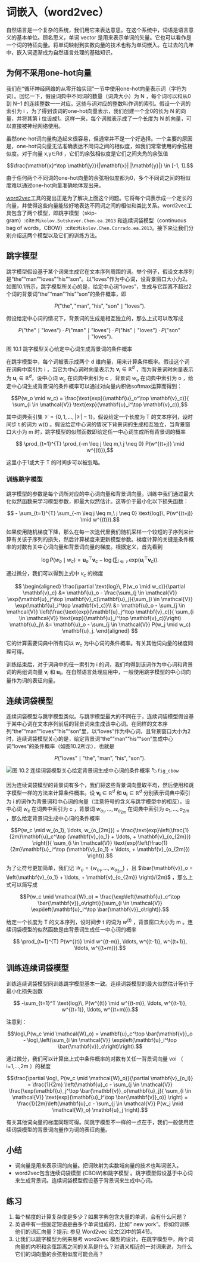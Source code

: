 

<!--
 * @version:
 * @Author:  StevenJokess https://github.com/StevenJokess
 * @Date: 2020-07-15 00:11:06
 * @LastEditors:  StevenJokess https://github.com/StevenJokess
 * @LastEditTime: 2020-09-19 20:18:14
 * @Description:MT, add MATH img
 * @TODO::
 * @Reference:https://zh.d2l.ai/chapter_natural-language-processing/word2vec.html
 * http://preview.d2l.ai/d2l-en/master/chapter_natural-language-processing-pretraining/word2vec.html
-->

# 词嵌入（word2vec）

自然语言是一个复杂的系统，我们用它来表达意思。在这个系统中，词语是语言意义的基本单位。顾名思义，单词 vector 是用来表示单词的矢量。它也可以看作是一个词的特征向量。将单词映射到实数向量的技术也称为单词嵌入。在过去的几年中，嵌入词逐渐成为自然语言处理的基础知识。

## 为何不采用one-hot向量

我们在“循环神经网络的从零开始实现”一节中使用one-hot向量表示词（字符为词）。回忆一下，假设词典中不同词的数量（词典大小）为 N ，每个词可以和从0到 N−1 的连续整数一一对应。这些与词对应的整数叫作词的索引。假设一个词的索引为 i ，为了得到该词的one-hot向量表示，我们创建一个全0的长为 N 的向量，并将其第 i 位设成1。这样一来，每个词就表示成了一个长度为 N 的向量，可以直接被神经网络使用。

虽然one-hot词向量构造起来很容易，但通常并不是一个好选择。一个主要的原因是，one-hot词向量无法准确表达不同词之间的相似度，如我们常常使用的余弦相似度。对于向量 x,y∈Rd ，它们的余弦相似度是它们之间夹角的余弦值

$$\frac{\mathbf{x}^\top \mathbf{y}}{|\mathbf{x}| |\mathbf{y}|} \in [-1, 1].$$

由于任何两个不同词的one-hot向量的余弦相似度都为0，多个不同词之间的相似度难以通过one-hot向量准确地体现出来。

[word2vec](https://code.google.com/archive/p/word2vec/)工具的提出正是为了解决上面这个问题。它将每个词表示成一个定长的向量，并使得这些向量能较好地表达不同词之间的相似和类比关系。word2vec工具包含了两个模型，即跳字模型（skip-gram）:cite:`Mikolov.Sutskever.Chen.ea.2013` 和连续词袋模型（continuous bag of words，CBOW）:cite:`Mikolov.Chen.Corrado.ea.2013`。接下来让我们分别介绍这两个模型以及它们的训练方法。

## 跳字模型

跳字模型假设基于某个词来生成它在文本序列周围的词。举个例子，假设文本序列是“the”“man”“loves”“his”“son”。以“loves”作为中心词，设背景窗口大小为2。如图10.1所示，跳字模型所关心的是，给定中心词“loves”，生成与它距离不超过2个词的背景词“the”“man”“his”“son”的条件概率，即

$$P(\textrm{"the"},\textrm{"man"},\textrm{"his"},\textrm{"son"}\mid\textrm{"loves"}).$$

假设给定中心词的情况下，背景词的生成是相互独立的，那么上式可以改写成

$$P(\textrm{"the"}\mid\textrm{"loves"})\cdot P(\textrm{"man"}\mid\textrm{"loves"})\cdot P(\textrm{"his"}\mid\textrm{"loves"})\cdot P(\textrm{"son"}\mid\textrm{"loves"}).$$

图 10.1 跳字模型关心给定中心词生成背景词的条件概率

在跳字模型中，每个词被表示成两个 d 维向量，用来计算条件概率。假设这个词在词典中索引为 i ，当它为中心词时向量表示为 $\mathbf{v}_i\in\mathbb{R}^d$ ，而为背景词时向量表示为 $\mathbf{u}_i\in\mathbb{R}^d$。设中心词 $w_c$ 在词典中索引为 c ，背景词 $w_o$ 在词典中索引为 o ，给定中心词生成背景词的条件概率可以通过对向量内积做softmax运算而得到：

$$P(w_o \mid w_c) = \frac{\text{exp}(\mathbf{u}_o^\top \mathbf{v}_c)}{ \sum_{i \in \mathcal{V}} \text{exp}(\mathbf{u}_i^\top \mathbf{v}_c)},$$

其中词典索引集 $\mathcal{V} = \{0, 1, \ldots, |\mathcal{V}|-1\}$。假设给定一个长度为 T 的文本序列，设时间步 t 的词为 w(t) 。假设给定中心词的情况下背景词的生成相互独立，当背景窗口大小为 m 时，跳字模型的似然函数即给定任一中心词生成所有背景词的概率

$$ \prod_{t=1}^{T} \prod_{-m \leq j \leq m,\ j \neq 0} P(w^{(t+j)} \mid w^{(t)}),$$

这里小于1或大于 T 的时间步可以被忽略。

### 训练跳字模型

跳字模型的参数是每个词所对应的中心词向量和背景词向量。训练中我们通过最大化似然函数来学习模型参数，即最大似然估计。这等价于最小化以下损失函数：

$$ - \sum_{t=1}^{T} \sum_{-m \leq j \leq m,\ j \neq 0} \text{log}\, P(w^{(t+j)} \mid w^{(t)}).$$

如果使用随机梯度下降，那么在每一次迭代里我们随机采样一个较短的子序列来计算有关该子序列的损失，然后计算梯度来更新模型参数。梯度计算的关键是条件概率的对数有关中心词向量和背景词向量的梯度。根据定义，首先看到

$$\log P(w_o \mid w_c) =
\mathbf{u}_o^\top \mathbf{v}_c - \log\left(\sum_{i \in \mathcal{V}} \text{exp}(\mathbf{u}_i^\top \mathbf{v}_c)\right).$$

通过微分，我们可以得到上式中 $v_c$ 的梯度

$$
\begin{aligned}
\frac{\partial \text{log}\, P(w_o \mid w_c)}{\partial \mathbf{v}_c}
&= \mathbf{u}_o - \frac{\sum_{j \in \mathcal{V}} \exp(\mathbf{u}_j^\top \mathbf{v}_c)\mathbf{u}_j}{\sum_{i \in \mathcal{V}} \exp(\mathbf{u}_i^\top \mathbf{v}_c)}\\
&= \mathbf{u}_o - \sum_{j \in \mathcal{V}} \left(\frac{\text{exp}(\mathbf{u}_j^\top \mathbf{v}_c)}{ \sum_{i \in \mathcal{V}} \text{exp}(\mathbf{u}_i^\top \mathbf{v}_c)}\right) \mathbf{u}_j\\
&= \mathbf{u}_o - \sum_{j \in \mathcal{V}} P(w_j \mid w_c) \mathbf{u}_j.
\end{aligned}
$$

它的计算需要词典中所有词以 $w_c$ 为中心词的条件概率。有关其他词向量的梯度同理可得。

训练结束后，对于词典中的任一索引为 i 的词，我们均得到该词作为中心词和背景词的两组词向量 $\mathbf{v}_i$ 和 $\mathbf{u}_i$。在自然语言处理应用中，一般使用跳字模型的中心词向量作为词的表征向量。

## 连续词袋模型

连续词袋模型与跳字模型类似。与跳字模型最大的不同在于，连续词袋模型假设基于某中心词在文本序列前后的背景词来生成该中心词。在同样的文本序列“the”“man”“loves”“his”“son”里，以“loves”作为中心词，且背景窗口大小为2时，连续词袋模型关心的是，给定背景词“the”“man”“his”“son”生成中心词“loves”的条件概率（如图10.2所示），也就是

$$P(\textrm{"loves"}\mid\textrm{"the"},\textrm{"man"},\textrm{"his"},\textrm{"son"}).$$

![图 10.2 连续词袋模型关心给定背景词生成中心词的条件概率](../img/cbow.svg)
:label:`fig_cbow`

因为连续词袋模型的背景词有多个，我们将这些背景词向量取平均，然后使用和跳字模型一样的方法来计算条件概率。设 $\mathbf{v_i}\in\mathbb{R}^d$ 和 $\mathbf{u_i}\in\mathbb{R}^d$ 分别表示词典中索引为 i 的词作为背景词和中心词的向量（注意符号的含义与跳字模型中的相反）。设中心词 $w_c$ 在词典中索引为 c ，背景词 $w_{o_1}, \ldots, w_{o_{2m}}$ 在词典中索引为 $o_1, \ldots, o_{2m}$ ，那么给定背景词生成中心词的条件概率

$$P(w_c \mid w_{o_1}, \ldots, w_{o_{2m}}) = \frac{\text{exp}\left(\frac{1}{2m}\mathbf{u}_c^\top (\mathbf{v}_{o_1} + \ldots, + \mathbf{v}_{o_{2m}}) \right)}{ \sum_{i \in \mathcal{V}} \text{exp}\left(\frac{1}{2m}\mathbf{u}_i^\top (\mathbf{v}_{o_1} + \ldots, + \mathbf{v}_{o_{2m}}) \right)}.$$

为了让符号更加简单，我们记 $\mathcal{W}_o= \{w_{o_1}, \ldots, w_{o_{2m}}\}$ ，且 $\bar{\mathbf{v}}_o = \left(\mathbf{v}_{o_1} + \ldots, + \mathbf{v}_{o_{2m}} \right)/(2m)$ ，那么上式可以简写成

$$P(w_c \mid \mathcal{W}_o) = \frac{\exp\left(\mathbf{u}_c^\top \bar{\mathbf{v}}_o\right)}{\sum_{i \in \mathcal{V}} \exp\left(\mathbf{u}_i^\top \bar{\mathbf{v}}_o\right)}.$$

给定一个长度为 T 的文本序列，设时间步 t 的词为 $w^{(t)}$ ，背景窗口大小为 m 。连续词袋模型的似然函数是由背景词生成任一中心词的概率

$$ \prod_{t=1}^{T}  P(w^{(t)} \mid  w^{(t-m)}, \ldots, w^{(t-1)}, w^{(t+1)}, \ldots, w^{(t+m)}).$$

## 训练连续词袋模型

训练连续词袋模型同训练跳字模型基本一致。连续词袋模型的最大似然估计等价于最小化损失函数

$$  -\sum_{t=1}^T  \text{log}\, P(w^{(t)} \mid  w^{(t-m)}, \ldots, w^{(t-1)}, w^{(t+1)}, \ldots, w^{(t+m)}).$$

注意到：

$$\log\,P(w_c \mid \mathcal{W}_o) = \mathbf{u}_c^\top \bar{\mathbf{v}}_o - \log\,\left(\sum_{i \in \mathcal{V}} \exp\left(\mathbf{u}_i^\top \bar{\mathbf{v}}_o\right)\right).$$

通过微分，我们可以计算出上式中条件概率的对数有关任一背景词向量 voi （ i=1,…,2m ）的梯度

$$\frac{\partial \log\, P(w_c \mid \mathcal{W}_o)}{\partial \mathbf{v}_{o_i}} = \frac{1}{2m} \left(\mathbf{u}_c - \sum_{j \in \mathcal{V}} \frac{\exp(\mathbf{u}_j^\top \bar{\mathbf{v}}_o)\mathbf{u}_j}{ \sum_{i \in \mathcal{V}} \text{exp}(\mathbf{u}_i^\top \bar{\mathbf{v}}_o)} \right) = \frac{1}{2m}\left(\mathbf{u}_c - \sum_{j \in \mathcal{V}} P(w_j \mid \mathcal{W}_o) \mathbf{u}_j \right).$$

有关其他词向量的梯度同理可得。同跳字模型不一样的一点在于，我们一般使用连续词袋模型的背景词向量作为词的表征向量。

## 小结

* 词向量是用来表示词的向量。把词映射为实数域向量的技术也叫词嵌入。
* word2vec包含连续词袋模型 (CBOW)和跳字模型 。跳字模型假设基于中心词来生成背景词。连续词袋模型假设基于背景词来生成中心词。

## 练习

1. 每个梯度的计算复杂度是多少？如果字典包含大量的单词，会有什么问题？
1. 英语中有一些固定短语是由多个单词组成的，比如“ new york”。你如何训练他们的词汇向量？提示: 参见 Word2vec 论文[2]中的第4节。
1. 让我们以跳字模型为例来思考 word2vec 模型的设计。在跳字模型中，两个词向量的内积和余弦距离之间的关系是什么？对语义相近的一对词来说，为什么它们的词向量的余弦相似度可能会高？

